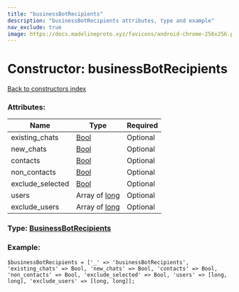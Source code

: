 ```yaml
---
title: "businessBotRecipients"
description: "businessBotRecipients attributes, type and example"
nav_exclude: true
image: https://docs.madelineproto.xyz/favicons/android-chrome-256x256.png
---
```

# Constructor: businessBotRecipients  
[Back to constructors index](/API_docs/constructors/index.html)



### Attributes:

| Name     |    Type       | Required |
|----------|---------------|----------|
|existing\_chats|[Bool](/API_docs/types/Bool.html) | Optional|
|new\_chats|[Bool](/API_docs/types/Bool.html) | Optional|
|contacts|[Bool](/API_docs/types/Bool.html) | Optional|
|non\_contacts|[Bool](/API_docs/types/Bool.html) | Optional|
|exclude\_selected|[Bool](/API_docs/types/Bool.html) | Optional|
|users|Array of [long](/API_docs/types/long.html) | Optional|
|exclude\_users|Array of [long](/API_docs/types/long.html) | Optional|



### Type: [BusinessBotRecipients](/API_docs/types/BusinessBotRecipients.html)


### Example:

```
$businessBotRecipients = ['_' => 'businessBotRecipients', 'existing_chats' => Bool, 'new_chats' => Bool, 'contacts' => Bool, 'non_contacts' => Bool, 'exclude_selected' => Bool, 'users' => [long, long], 'exclude_users' => [long, long]];
```  
